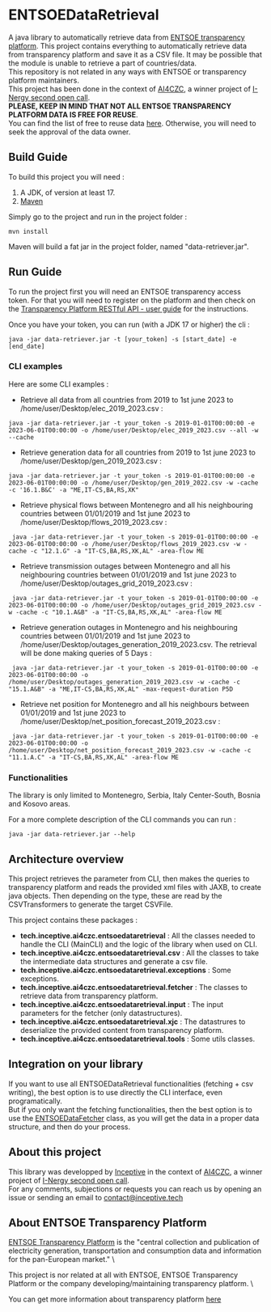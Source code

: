 # ENTSOEDataRetrieval
A java library to automatically retrieve data from [ENTSOE transparency platform](https://transparency.entsoe.eu/). This project contains everything to automatically retrieve data from transparency platform and save it as a CSV file. It may be possible that the module is unable to retrieve a part of countries/data. \
This repository is not related in any ways with ENTSOE or transparency platform maintainers. \
This project has been done in the context of [AI4CZC](https://www.ai4europe.eu/business-and-industry/case-studies/ai4czc), a winner project of [I-Nergy second open call](https://i-nergy.eu/2nd-open-calls-winning-projects). \
**PLEASE, KEEP IN MIND THAT NOT ALL ENTSOE TRANSPARENCY PLATFORM DATA IS FREE FOR REUSE**. \
You can find the list of free to reuse data [here](https://transparency.entsoe.eu/content/static_content/download?path=/Static%20content/terms%20and%20conditions/191025_List_of_Data_available_for_reuse_v2_cln.pdf&loggedUserIsPrivileged=false). Otherwise, you will need to seek the approval of the data owner.

## Build Guide
To build this project you will need : 
1. A JDK, of version at least 17.
2. [Maven](https://maven.apache.org/) 

Simply go to the project and run in the project folder : 
```
mvn install
```
Maven will build a fat jar in the project folder, named "data-retriever.jar".

## Run Guide

To run the project first you will need an ENTSOE transparency access token. For that you will need to register on the platform and then check on the [Transparency Platform RESTful API - user guide](https://transparency.entsoe.eu/content/static_content/Static%20content/web%20api/Guide.html) for the instructions.

Once you have your token, you can run (with a JDK 17 or higher) the cli : 
```
java -jar data-retriever.jar -t [your_token] -s [start_date] -e [end_date] 
```

### CLI examples

Here are some CLI examples :

- Retrieve all data from all countries from 2019 to 1st june 2023 to /home/user/Desktop/elec_2019_2023.csv :
```
java -jar data-retriever.jar -t your_token -s 2019-01-01T00:00:00 -e 2023-06-01T00:00:00 -o /home/user/Desktop/elec_2019_2023.csv --all -w --cache

```

- Retrieve generation data for all countries from 2019 to 1st june 2023 to /home/user/Desktop/gen_2019_2023.csv : 
```
java -jar data-retriever.jar -t your_token -s 2019-01-01T00:00:00 -e 2023-06-01T00:00:00 -o /home/user/Desktop/gen_2019_2022.csv -w -cache -c '16.1.B&C' -a "ME,IT-CS,BA,RS,XK"

```

- Retrieve physical flows between Montenegro and all his neighbouring countries between 01/01/2019 and 1st june 2023 to /home/user/Desktop/flows_2019_2023.csv : 
```
 java -jar data-retriever.jar -t your_token -s 2019-01-01T00:00:00 -e 2023-06-01T00:00:00 -o /home/user/Desktop/flows_2019_2023.csv -w -cache -c "12.1.G" -a "IT-CS,BA,RS,XK,AL" -area-flow ME
```

- Retrieve transmission outages between Montenegro and all his neighbouring countries between 01/01/2019 and 1st june 2023 to /home/user/Desktop/outages_grid_2019_2023.csv :
```
 java -jar data-retriever.jar -t your_token -s 2019-01-01T00:00:00 -e 2023-06-01T00:00:00 -o /home/user/Desktop/outages_grid_2019_2023.csv -w -cache -c "10.1.A&B" -a "IT-CS,BA,RS,XK,AL" -area-flow ME
```

- Retrieve generation outages in Montenegro and his neighbouring countries between 01/01/2019 and 1st june 2023 to /home/user/Desktop/outages_generation_2019_2023.csv. The retrieval will be done making queries of 5 Days :
```
 java -jar data-retriever.jar -t your_token -s 2019-01-01T00:00:00 -e 2023-06-01T00:00:00 -o /home/user/Desktop/outages_generation_2019_2023.csv -w -cache -c "15.1.A&B" -a "ME,IT-CS,BA,RS,XK,AL" -max-request-duration P5D
```

- Retrieve net position for Montenegro and all his neighbours between 01/01/2019 and 1st june 2023 to /home/user/Desktop/net_position_forecast_2019_2023.csv :
```
 java -jar data-retriever.jar -t your_token -s 2019-01-01T00:00:00 -e 2023-06-01T00:00:00 -o /home/user/Desktop/net_position_forecast_2019_2023.csv -w -cache -c "11.1.A.C" -a "IT-CS,BA,RS,XK,AL" -area-flow ME
```

### Functionalities

The library is only limited to Montenegro, Serbia, Italy Center-South, Bosnia and Kosovo areas. 

For a more complete description of the CLI commands you can run : 
```
java -jar data-retriever.jar --help
```

## Architecture overview

This project retrieves the parameter from CLI, then makes the queries to transparency platform and reads the provided xml files with JAXB, to create java objects. Then depending on the type, these are read by the CSVTransformers to generate the target CSVFile.

This project contains these packages : 

- **tech.inceptive.ai4czc.entsoedataretrieval** : All the classes needed to handle the CLI (MainCLI) and the logic of the library when used on CLI.
- **tech.inceptive.ai4czc.entsoedataretrieval.csv** : All the classes to take the intermediate data structures and generate a csv file.
- **tech.inceptive.ai4czc.entsoedataretrieval.exceptions** : Some exceptions.
- **tech.inceptive.ai4czc.entsoedataretrieval.fetcher** : The classes to retrieve data from transparency platform.
- **tech.inceptive.ai4czc.entsoedataretrieval.input** : The input parameters for the fetcher (only datastructures).
- **tech.inceptive.ai4czc.entsoedataretrieval.xjc** : The datastrures to deserialize the provided content from transparency platform.
- **tech.inceptive.ai4czc.entsoedataretrieval.tools** : Some utils classes. 


## Integration on your library
If you want to use all ENTSOEDataRetrieval functionalities (fetching + csv writing), the best option is to use directly the CLI interface, even programatically. \
But if you only want the fetching functionalities, then the best option is to use the [ENTSOEDataFetcher](https://github.com/inceptive-tech/ENTSOEDataRetrieval/tree/master/src/main/java/tech/inceptive/ai4czc/entsoedataretrieval/fetcher) class, as you will get the data in a proper data structure, and then do your process. 


## About this project

This library was developped by [Inceptive](https://inceptive.tech/) in the context of [AI4CZC](https://www.ai4europe.eu/business-and-industry/case-studies/ai4czc), a winner project of [I-Nergy second open call](https://i-nergy.eu/2nd-open-calls-winning-projects). \
For any comments, subjections or requests you can reach us by opening an issue or sending an email to contact@inceptive.tech 

## About ENTSOE Transparency Platform

[ENTSOE Transparency Platform](https://transparency.entsoe.eu/dashboard/show) is the "central collection and publication of electricity generation, transportation and consumption data and information for the pan-European market." \

This project is nor related at all with ENTSOE, ENTSOE Transparency Platform or the company developing/maintaining transparency platform. \

You can get more information about transparency platform [here](https://transparency.entsoe.eu/content/static_content/Static%20content/knowledge%20base/knowledge%20base.html)

